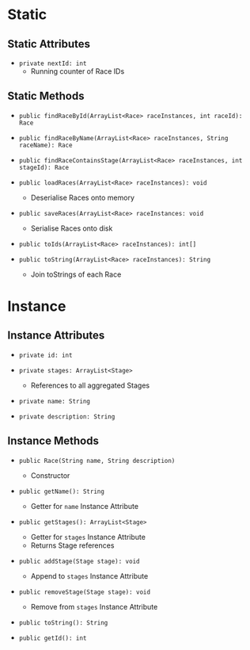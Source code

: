 # Static
## Static Attributes
- `private nextId: int`
	- Running counter of Race IDs
## Static Methods
- `public findRaceById(ArrayList<Race> raceInstances, int raceId): Race`
- `public findRaceByName(ArrayList<Race> raceInstances, String raceName): Race`
- `public findRaceContainsStage(ArrayList<Race> raceInstances, int stageId): Race`

- `public loadRaces(ArrayList<Race> raceInstances): void`
	- Deserialise Races onto memory
- `public saveRaces(ArrayList<Race> raceInstances: void`
	- Serialise Races onto disk

- `public toIds(ArrayList<Race> raceInstances): int[]`
- `public toString(ArrayList<Race> raceInstances): String`
	- Join toStrings of each Race
# Instance
## Instance Attributes
- `private id: int`
- `private stages: ArrayList<Stage>`
	- References to all aggregated Stages

- `private name: String`
- `private description: String`
## Instance Methods
- `public Race(String name, String description)`
	- Constructor

- `public getName(): String`
	- Getter for `name` Instance Attribute

- `public getStages(): ArrayList<Stage>`
	- Getter for `stages` Instance Attribute
	- Returns Stage references
- `public addStage(Stage stage): void`
	- Append to `stages` Instance Attribute
- `public removeStage(Stage stage): void`
	- Remove from `stages` Instance Attribute

- `public toString(): String`
- `public getId(): int`